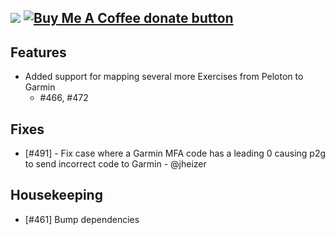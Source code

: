 [![](https://img.shields.io/static/v1?label=Sponsor&message=%E2%9D%A4&logo=GitHub&color=%23fe8e86)](https://github.com/sponsors/philosowaffle) <span class="badge-buymeacoffee"><a href="https://www.buymeacoffee.com/philosowaffle" title="Donate to this project using Buy Me A Coffee"><img src="https://img.shields.io/badge/buy%20me%20a%20coffee-donate-yellow.svg" alt="Buy Me A Coffee donate button" /></a></span>
---

## Features

- Added support for mapping several more Exercises from Peloton to Garmin
    - #466, #472

## Fixes

- [#491] - Fix case where a Garmin MFA code has a leading 0 causing p2g to send incorrect code to Garmin - @jheizer

## Housekeeping

- [#461] Bump dependencies
